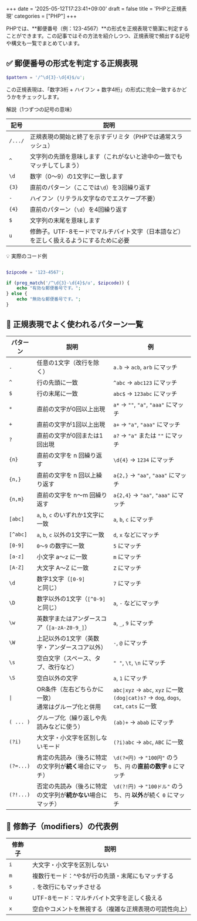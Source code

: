 +++
date = '2025-05-12T17:23:41+09:00'
draft = false
title = 'PHPと正規表現'
categories = ["PHP"]
+++


PHPでは、**郵便番号（例：123-4567）**の形式を正規表現で簡潔に判定することができます。この記事ではその方法を紹介しつつ、正規表現で頻出する記号や構文も一覧でまとめています。

## ✅ 郵便番号の形式を判定する正規表現

```php
$pattern = '/^\d{3}-\d{4}$/u';
```

この正規表現は、「数字3桁 + ハイフン + 数字4桁」の形式に完全一致するかどうかをチェックします。

解説（1つずつの記号の意味）

| 記号      | 説明                                            |
| ------- | --------------------------------------------- |
| `/.../` | 正規表現の開始と終了を示すデリミタ（PHPでは通常スラッシュ）               |
| `^`     | 文字列の先頭を意味します（これがないと途中の一致でもマッチしてしまう）           |
| `\d`    | 数字（0〜9）の1文字に一致します                             |
| `{3}`   | 直前のパターン（ここでは`\d`）を3回繰り返す                      |
| `-`     | ハイフン（リテラル文字なのでエスケープ不要）                        |
| `{4}`   | 直前のパターン（`\d`）を4回繰り返す                          |
| `$`     | 文字列の末尾を意味します                                  |
| `u`     | 修飾子。UTF-8モードでマルチバイト文字（日本語など）を正しく扱えるようにするために必要 |



💡 実際のコード例


```php

$zipcode = '123-4567';

if (preg_match('/^\d{3}-\d{4}$/u', $zipcode)) {
    echo "有効な郵便番号です。";
} else {
    echo "無効な郵便番号です。";
}

```



## 📘 正規表現でよく使われるパターン一覧

| パターン      | 説明                                  | 例                                                                                  |
| --------- | ----------------------------------- | ---------------------------------------------------------------------------------- |
| `.`       | 任意の1文字（改行を除く）                       | `a.b` → `acb`, `arb` にマッチ                                                          |
| `^`       | 行の先頭に一致                             | `^abc` → `abc123` にマッチ                                                             |
| `$`       | 行の末尾に一致                             | `abc$` → `123abc` にマッチ                                                             |
| `*`       | 直前の文字が0回以上出現                        | `a*` → `""`, `"a"`, `"aaa"` にマッチ                                                   |
| `+`       | 直前の文字が1回以上出現                        | `a+` → `"a"`, `"aaa"` にマッチ                                                         |
| `?`       | 直前の文字が0回または1回出現                     | `a?` → `"a"` または `""` にマッチ                                                         |
| `{n}`     | 直前の文字を n 回繰り返す                      | `\d{4}` → `1234` にマッチ                                                              |
| `{n,}`    | 直前の文字を n 回以上繰り返す                    | `a{2,}` → `"aa"`, `"aaa"` にマッチ                                                     |
| `{n,m}`   | 直前の文字を n〜m 回繰り返す                    | `a{2,4}` → `"aa"`, `"aaa"` にマッチ                                                    |
| `[abc]`   | `a`, `b`, `c` のいずれか1文字に一致           | `a`, `b`, `c` にマッチ                                                                 |
| `[^abc]`  | `a`, `b`, `c` 以外の1文字に一致             | `d`, `x` などにマッチ                                                                    |
| `[0-9]`   | `0〜9` の数字に一致                        | `5` にマッチ                                                                           |
| `[a-z]`   | 小文字 a〜z に一致                         | `m` にマッチ                                                                           |
| `[A-Z]`   | 大文字 A〜Z に一致                         | `Z` にマッチ                                                                           |
| `\d`      | 数字1文字（`[0-9]` と同じ）                  | `7` にマッチ                                                                           |
| `\D`      | 数字以外の1文字（`[^0-9]` と同じ）              | `a`, `-` などにマッチ                                                                    |
| `\w`      | 英数字またはアンダースコア（`[a-zA-Z0-9_]`）       | `a`, `_`, `9` にマッチ                                                                 |
| `\W`      | 上記以外の1文字（英数字・アンダースコア以外）             | `-`, `@` にマッチ                                                                      |
| `\s`      | 空白文字（スペース、タブ、改行など）                  | `" "`, `\t`, `\n` にマッチ                                                             |
| `\S`      | 空白以外の文字                             | `a`, `1` にマッチ                                                                      |
| `\|`      | OR条件（左右どちらかに一致） <br>通常はグループ化と併用 | `abc\|xyz` → `abc`, `xyz` に一致<br>`(dog\|cat)s?` → `dog`, `dogs`, `cat`, `cats` に一致 |
| `( ... )` | グループ化（繰り返しや先読みなどに使う）                | `(ab)+` → `abab` にマッチ                                                              |
| `(?i)`    | 大文字・小文字を区別しないモード                    | `(?i)abc` → `abc`, `ABC` に一致                                                       |
| `(?=...)` | 肯定の先読み（後ろに特定の文字列が**続く**場合にマッチ）   | `\d(?=円)` → `"100円"` のうち、`円` の**直前の数字** `0` にマッチ |
| `(?!...)` | 否定の先読み（後ろに特定の文字列が**続かない**場合にマッチ） | `\d(?!円)` → `"100ドル"` のうち、`円` **以外**が続く `0` にマッチ |




## 🧩 修飾子（modifiers）の代表例

| 修飾子 | 説明                          |
| --- | --------------------------- |
| `i` | 大文字・小文字を区別しない               |
| `m` | 複数行モード：^や\$が行の先頭・末尾にもマッチする  |
| `s` | `.` を改行にもマッチさせる             |
| `u` | UTF-8モード：マルチバイト文字を正しく扱える    |
| `x` | 空白やコメントを無視する（複雑な正規表現の可読性向上） |
